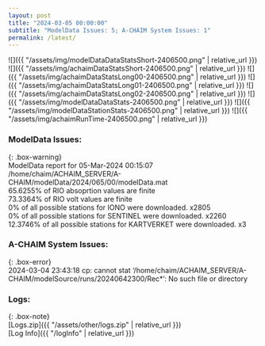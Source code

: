 ```yaml
---
layout: post
title: "2024-03-05 00:00:00"
subtitle: "ModelData Issues: 5; A-CHAIM System Issues: 1"
permalink: /latest/
---
```


![]({{ "/assets/img/modelDataDataStatsShort-2406500.png" | relative_url }})
![]({{ "/assets/img/achaimDataStatsShort-2406500.png" | relative_url }})
![]({{ "/assets/img/achaimDataStatsLong00-2406500.png" | relative_url }})
![]({{ "/assets/img/achaimDataStatsLong01-2406500.png" | relative_url }})
![]({{ "/assets/img/achaimDataStatsLong02-2406500.png" | relative_url }})
![]({{ "/assets/img/modelDataDataStats-2406500.png" | relative_url }})
![]({{ "/assets/img/modelDataStationStats-2406500.png" | relative_url }})
![]({{ "/assets/img/achaimRunTime-2406500.png" | relative_url }})


### ModelData Issues:  
  
{: .box-warning}  
 ModelData report for 05-Mar-2024 00:15:07   
 /home/chaim/ACHAIM_SERVER/A-CHAIM/modelData/2024/065/00/modelData.mat   
 65.6255% of RIO absoprtion values are finite   
 73.3364% of RIO volt values are finite   
 0% of all possible stations for IONO were downloaded. x2805   
 0% of all possible stations for SENTINEL were downloaded. x2260   
 12.3746% of all possible stations for KARTVERKET were downloaded. x3   
  
### A-CHAIM System Issues:  
  
{: .box-error}  
2024-03-04 23:43:18 cp: cannot stat ‘/home/chaim/ACHAIM_SERVER/A-CHAIM/modelSource/runs/20240642300/Rec*’: No such file or directory  

### Logs:  
  
{: .box-note}  
[Logs.zip]({{ "/assets/other/logs.zip" | relative_url }})  
[Log Info]({{ "/logInfo" | relative_url }})  
